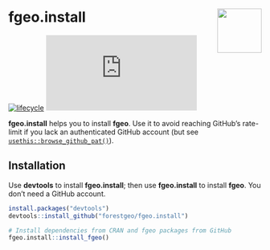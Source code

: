 
<!-- README.md is generated from README.Rmd. Please edit that file -->

# <img src="https://i.imgur.com/vTLlhbp.png" align="right" height=88 /> fgeo.install

[![lifecycle](https://img.shields.io/badge/lifecycle-experimental-orange.svg)](https://www.tidyverse.org/lifecycle/#experimental)
[![CRAN
status](https://www.r-pkg.org/badges/version/fgeo.install)](https://cran.r-project.org/package=fgeo.install)

**fgeo.install** helps you to install **fgeo**. Use it to avoid reaching
GitHub’s rate-limit if you lack an authenticated GitHub account (but see
[`usethis::browse_github_pat()`](https://usethis.r-lib.org/reference/browse_github_pat.html)).

## Installation

Use **devtools** to install **fgeo.install**; then use **fgeo.install**
to install **fgeo**. You don’t need a GitHub account.

``` r
install.packages("devtools")
devtools::install_github("forestgeo/fgeo.install")

# Install dependencies from CRAN and fgeo packages from GitHub
fgeo.install::install_fgeo()
```
